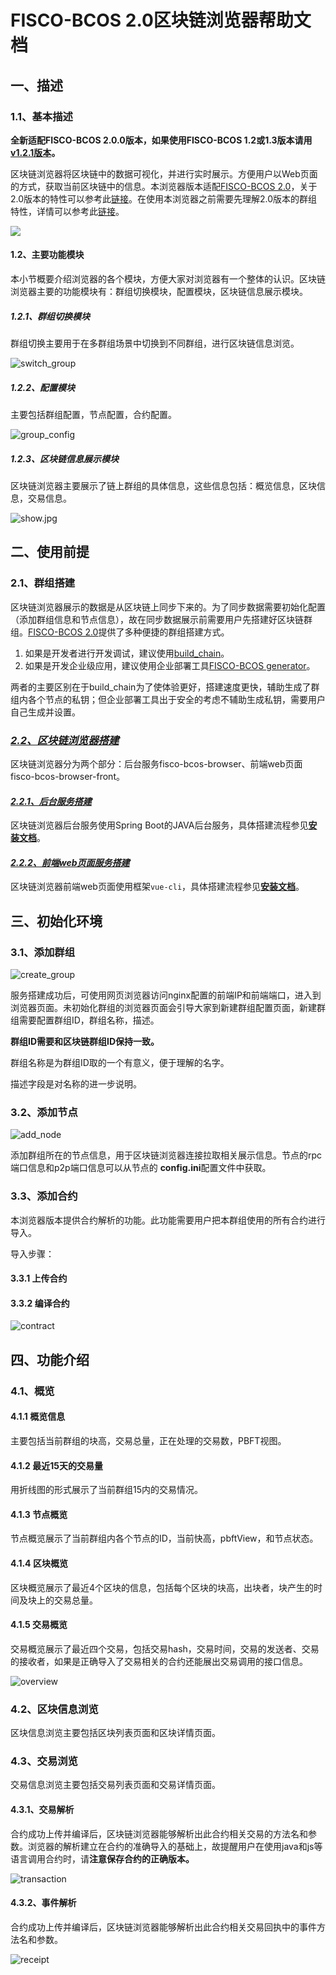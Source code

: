 # FISCO-BCOS 2.0区块链浏览器帮助文档

## 一、描述

### 1.1、基本描述
**全新适配FISCO-BCOS 2.0.0版本，如果使用FISCO-BCOS 1.2或1.3版本请用[v1.2.1版本](https://github.com/FISCO-BCOS/fisco-bcos-browser/releases/tag/v1.2.1)。**

区块链浏览器将区块链中的数据可视化，并进行实时展示。方便用户以Web页面的方式，获取当前区块链中的信息。本浏览器版本适配[FISCO-BCOS 2.0](https://github.com/FISCO-BCOS/FISCO-BCOS/tree/release-2.0.1)，关于2.0版本的特性可以参考此[链接](https://fisco-bcos-documentation.readthedocs.io/zh_CN/release-2.0/docs/introduction.html)。在使用本浏览器之前需要先理解2.0版本的群组特性，详情可以参考此[链接](https://fisco-bcos-documentation.readthedocs.io/zh_CN/release-2.0/docs/what_is_new.html#id2)。

![](./img/overview.png)



#### 1.2、主要功能模块

本小节概要介绍浏览器的各个模块，方便大家对浏览器有一个整体的认识。区块链浏览器主要的功能模块有：群组切换模块，配置模块，区块链信息展示模块。

##### 1.2.1、群组切换模块

群组切换主要用于在多群组场景中切换到不同群组，进行区块链信息浏览。

![switch_group](./img/switch_group.jpg)

##### 1.2.2、配置模块

主要包括群组配置，节点配置，合约配置。

![group_config](./img/group_config.png)

##### 1.2.3、区块链信息展示模块

区块链浏览器主要展示了链上群组的具体信息，这些信息包括：概览信息，区块信息，交易信息。

![show.jpg](./img/show.jpg)

## 二、使用前提

### 2.1、群组搭建

区块链浏览器展示的数据是从区块链上同步下来的。为了同步数据需要初始化配置（添加群组信息和节点信息），故在同步数据展示前需要用户先搭建好区块链群组。[FISCO-BCOS 2.0](https://github.com/FISCO-BCOS/FISCO-BCOS/tree/release-2.0.1)提供了多种便捷的群组搭建方式。

1. 如果是开发者进行开发调试，建议使用[build_chain](https://fisco-bcos-documentation.readthedocs.io/zh_CN/release-2.0/docs/installation.html)。
2. 如果是开发企业级应用，建议使用企业部署工具[FISCO-BCOS generator](https://fisco-bcos-documentation.readthedocs.io/zh_CN/release-2.0/docs/tutorial/enterprise_quick_start.html)。

两者的主要区别在于build_chain为了使体验更好，搭建速度更快，辅助生成了群组内各个节点的私钥；但企业部署工具出于安全的考虑不辅助生成私钥，需要用户自己生成并设置。

### *<u>2.2、区块链浏览器搭建</u>*

区块链浏览器分为两个部分：后台服务fisco-bcos-browser、前端web页面fisco-bcos-browser-front。

#### *<u>2.2.1、后台服务搭建</u>*

区块链浏览器后台服务使用Spring Boot的JAVA后台服务，具体搭建流程参见[**安装文档**](./server/fisco-bcos-browser/README.md)。

#### *<u>2.2.2、前端web页面服务搭建</u>*

区块链浏览器前端web页面使用框架`vue-cli`，具体搭建流程参见[**安装文档**](./web/fisco-bcos-browser-front/README.md)。

## 三、初始化环境

### 3.1、添加群组

![create_group](./img/create_group.png)

服务搭建成功后，可使用网页浏览器访问nginx配置的前端IP和前端端口，进入到浏览器页面。未初始化群组的浏览器页面会引导大家到新建群组配置页面，新建群组需要配置群组ID，群组名称，描述。

**群组ID需要和区块链群组ID保持一致。**

群组名称是为群组ID取的一个有意义，便于理解的名字。

描述字段是对名称的进一步说明。

### 3.2、添加节点

![add_node](./img/add_node.png)

添加群组所在的节点信息，用于区块链浏览器连接拉取相关展示信息。节点的rpc端口信息和p2p端口信息可以从节点的 **config.ini**配置文件中获取。

### 3.3、添加合约

本浏览器版本提供合约解析的功能。此功能需要用户把本群组使用的所有合约进行导入。

导入步骤：

#### 3.3.1 上传合约

#### 3.3.2 编译合约

![contract](./img/contract.png)

## 四、功能介绍

### 4.1、概览

#### 4.1.1 概览信息

主要包括当前群组的块高，交易总量，正在处理的交易数，PBFT视图。

#### 4.1.2 最近15天的交易量

用折线图的形式展示了当前群组15内的交易情况。

#### 4.1.3 节点概览

节点概览展示了当前群组内各个节点的ID，当前快高，pbftView，和节点状态。

#### 4.1.4  区块概览

区块概览展示了最近4个区块的信息，包括每个区块的块高，出块者，块产生的时间及块上的交易总量。

#### 4.1.5  交易概览

交易概览展示了最近四个交易，包括交易hash，交易时间，交易的发送者、交易的接收者，如果是正确导入了交易相关的合约还能展出交易调用的接口信息。

![overview](./img/overview.png)

### 4.2、区块信息浏览

区块信息浏览主要包括区块列表页面和区块详情页面。

### 4.3、交易浏览

交易信息浏览主要包括交易列表页面和交易详情页面。

#### 4.3.1、交易解析

合约成功上传并编译后，区块链浏览器能够解析出此合约相关交易的方法名和参数。浏览器的解析建立在合约的准确导入的基础上，故提醒用户在使用java和js等语言调用合约时，请**注意保存合约的正确版本。**

![transaction](./img/transaction.png)

#### 4.3.2、事件解析

合约成功上传并编译后，区块链浏览器能够解析出此合约相关交易回执中的事件方法名和参数。

![receipt](./img/receipt.png)
